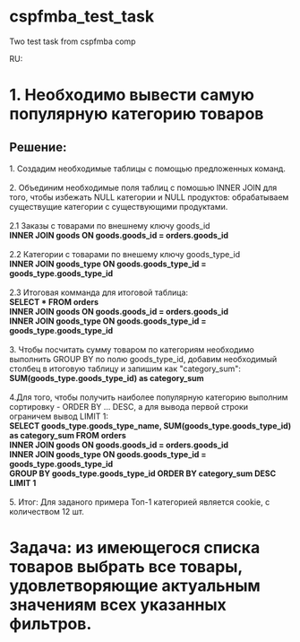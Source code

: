 # cspfmba_test_task
Two test task from cspfmba comp

RU:
<h1>
  1.	Необходимо вывести самую популярную категорию товаров
</h1>
<h2>Решение:</h2>
<div>
1. Создадим необходимые таблицы с помощью предложенных команд.
</div>
</br>
<div>
2. Объединим необходимые поля таблиц с помошью INNER JOIN для того, чтобы избежать NULL категории и NULL продуктов: обрабатываем существущие категории с существующими продуктами.
</div>
</br>
<div>
2.1 Заказы с товарами по внешнему ключу goods_id<br />
  <b>INNER JOIN goods ON goods.goods_id = orders.goods_id</b>
</div>
</br>
<div>
2.2 Категории с товарами по внешему ключу goods_type_id<br />
  <b>INNER JOIN goods_type ON goods.goods_type_id = goods_type.goods_type_id</b>
</div>
</br>
<div>
2.3 Итоговая комманда для итоговой таблица:<br />
  <b>SELECT *  FROM orders <br />
  INNER JOIN goods ON goods.goods_id = orders.goods_id <br />
  INNER JOIN goods_type ON goods.goods_type_id = goods_type.goods_type_id <br /></b>
</div>
</br>
<div>
3. Чтобы посчитать сумму товаром по категориям необходимо выполнить GROUP BY по полю goods_type_id, добавим необходимый столбец в итоговую таблицу и запишим как "category_sum":<br />
   <b>SUM(goods_type.goods_type_id) as category_sum</b>
</div>
</br>
<div>
4.Для того, чтобы получить наиболее популярную категорию выполним сортировку - ORDER BY ... DESC, а для вывода первой строки ограничем вывод LIMIT 1:
<br />
 <b>
  SELECT goods_type.goods_type_name, SUM(goods_type.goods_type_id) as category_sum FROM orders <br />
  INNER JOIN goods ON goods.goods_id = orders.goods_id <br />
  INNER JOIN goods_type ON goods.goods_type_id = goods_type.goods_type_id <br />
  GROUP BY goods_type.goods_type_id ORDER BY category_sum DESC LIMIT 1
  </b>
</div>
</br>
<div>
5. Итог: Для заданого примера Топ-1 категорией является cookie, с количеством 12 шт.
<h1>Задача: из имеющегося списка товаров выбрать все товары, удовлетворяющие актуальным значениям всех указанных фильтров.</h1>
</div>
